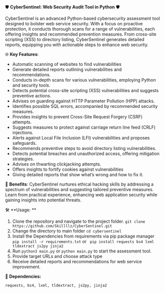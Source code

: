 🛡️ **CyberSentinel: Web Security Audit Tool in Python** 🛡️

CyberSentinel is an advanced Python-based cybersecurity assessment tool designed to bolster web service security. With a focus on proactive protection, it conducts thorough scans for a range of vulnerabilities, each offering insights and recommended prevention measures. From cross-site scripting (XSS) to directory listing, CyberSentinel generates detailed reports, equipping you with actionable steps to enhance web security.

🌐 **Key Features**:
- Automatic scanning of websites to find vulnerabilities
- Generate detailed reports outlining vulnerabilities and recommendations.
- Conducts in-depth scans for various vulnerabilities, employing Python and security tools.
- Detects potential cross-site scripting (XSS) vulnerabilities and suggests preventive actions.
- Advises on guarding against HTTP Parameter Pollution (HPP) attacks.
- Identifies possible SQL errors, accompanied by recommended security measures.
- Provides insights to prevent Cross-Site Request Forgery (CSRF) attempts.
- Suggests measures to protect against carriage return line feed (CRLF) injections.
- Alerts against Local File Inclusion (LFI) vulnerabilities and proposes safeguards.
- Recommends preventive steps to avoid directory listing vulnerabilities.
- Detects potential breaches and unauthorized access, offering mitigation strategies.
- Advises on thwarting clickjacking attempts.
- Offers insights to fortify cookies against vulnerabilities
- Giving detailed reports that show what’s wrong and how to fix it.

🚀 **Benefits**: CyberSentinel nurtures ethical hacking skills by addressing a spectrum of vulnerabilities and suggesting tailored preventive measures. Learn from practical experience, enhancing web application security while gaining insights into potential threats.

🛠️ **Usage: **
1. Clone the repository and navigate to the project folder. 
	```git clone https://github.com/Skillllz/CyberSentinel.git```
2. Change the directory to main folder
	```cd cybersentinel```
3. Install the Dependencies from requirements via pip package manager
	```pip install -r requirements.txt``` or ``` pip install requests bs4 lxml tldextract js2py jinja2```
4. Run ```python3 main.py``` or ```python main.py``` to start the assessment tool. 
5. Provide target URLs and choose attack type
6. Receive detailed reports and recommendations for web service improvement.

🔗 **Dependencies:**
```
requests, bs4, lxml, tldextract, js2py, jinja2
```


